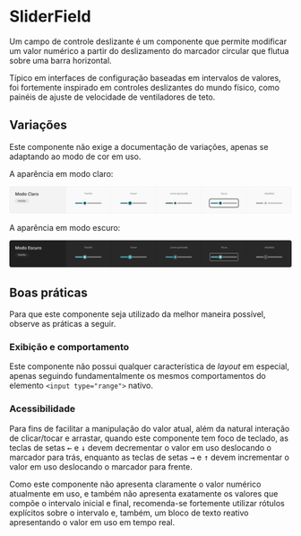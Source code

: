 # SliderField

Um campo de controle deslizante é um componente que permite modificar um valor numérico a partir do deslizamento do marcador circular que flutua sobre uma barra horizontal.

Típico em interfaces de configuração baseadas em intervalos de valores, foi fortemente inspirado em controles deslizantes do mundo físico, como painéis de ajuste de velocidade de ventiladores de teto.

## Variações

Este componente não exige a documentação de variações, apenas se adaptando ao modo de cor em uso.

A aparência em modo claro:

![SliderField - Modo Claro - Padrão](../assets/images/component-sliderfield-light.png)

A aparência em modo escuro:

![SliderField - Modo Escuro - Padrão](../assets/images/component-sliderfield-dark.png)

## Boas práticas

Para que este componente seja utilizado da melhor maneira possível, observe as práticas a seguir.

### Exibição e comportamento

Este componente não possui qualquer característica de _layout_ em especial, apenas seguindo fundamentalmente os mesmos comportamentos do elemento `<input type="range">` nativo.

### Acessibilidade

Para fins de facilitar a manipulação do valor atual, além da natural interação de clicar/tocar e arrastar, quando este componente tem foco de teclado, as teclas de setas <kbd>&larr;</kbd> e <kbd>&darr;</kbd> devem decrementar o valor em uso deslocando o marcador para trás, enquanto as teclas de setas <kbd>&rarr;</kbd> e <kbd>&uarr;</kbd> devem incrementar o valor em uso deslocando o marcador para frente.

Como este componente não apresenta claramente o valor numérico atualmente em uso, e também não apresenta exatamente os valores que compõe o intervalo inicial e final, recomenda-se fortemente utilizar rótulos explícitos sobre o intervalo e, também, um bloco de texto reativo apresentando o valor em uso em tempo real.
